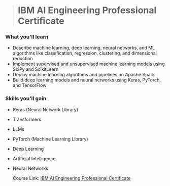 
> # IBM AI Engineering Professional Certificate

 ### What you'll learn

 - Describe machine learning, deep learning, neural networks, and ML algorithms like classification, regression, clustering, and dimensional reduction 
 - Implement supervised and unsupervised machine learning models using SciPy and ScikitLearn 
 - Deploy machine learning algorithms and pipelines on Apache Spark
 - Build deep learning models and neural networks using Keras, PyTorch, and TensorFlow

 ### Skills you'll gain

 - Keras (Neural Network Library)
 - Transformers
 - LLMs
 - PyTorch (Machine Learning Library)
 - Deep Learning
 - Artificial Intelligence
 - Neural Networks

   Course Link: [IBM AI Engineering Professional Certificate](https://www.coursera.org/professional-certificates/ai-engineer)
